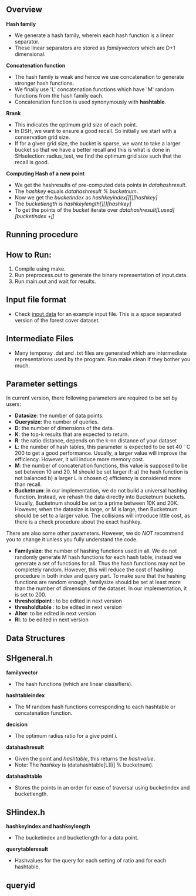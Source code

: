 Overview
--------

**Hash family**
- We generate a hash family, wherein each hash function is a linear separator.
- These linear separators are stored as *famliyvectors* which are D+1 dimensional.

**Concatenation function**
- The hash family is weak and hence we use concatenation to generate stronger hash functions.
- We finally use 'L' concatenation functions which have 'M' random functions from the hash family each.
- Concatenation function is used synonymously with **hashtable**.

**Rrank**
- This indicates the optimum grid size of each point.
- In DSH, we want to ensure a good recall. So initially we start with a conservation grid size.
- If for a given grid size, the bucket is sparse, we want to take a larger bucket so that
  we have a better recall and this is what is done in SHselection::radius_test, we find
  the optimum grid size such that the recall is good.

**Computing Hash of a new point**
- We get the hashresults of pre-computed data points in *datahashresult*.
- The *hashkey* equals *datahashresult % bucketnum*.
- Now we get the *bucketindex* as *hashkeyindex[][][hashkey]*
- The *bucketlength* is *hashkeylength[][][hashkey]*
- To get the points of the *bucket* iterate over *datahashresult[Lused][bucketindex +j]*

Running procedure
-----------------

## How to Run:

1. Compile using make.
2. Run preprocess.out to generate the binary representation of input.data.
3. Run main.out and wait for results.

## Input file format
- Check [input.data](tests/input.data) for an example input file. This is a space separated version
  of the forest cover dataset.

## Intermediate Files
- Many temporay .dat and .txt files are generated which are intermediate representations used by the
  program. Run make clean if they bother you much.

Parameter settings
------------------

In current version, there following parameters are required to be set by users:

- **Datasize**:  the number of data points.
- **Querysize**: the number of queries.
- **D**:  the number of dimensions of the data.
- **K**:  the top-k results that are expected to return.
- **R**:  the ratio distance, depends on the k-nn distance of your dataset
- **L**:  the number of hash tables, this parameter is expected to be set 40 ¨C 200 to get a good performance. Usually, a larger value will improve the efficiency. However, it will induce more memory cost.
- **M**: the number of concatenation functions, this value is supposed to be set between 10 and 20. M should be set larger if: a) the hash function is not balanced b) a larger L is chosen c) efficiency is considered more than recall.
- **Bucketnum**: in our implementation, we do not build a universal hashing function. Instead, we rehash the data directly into Bucketnum buckets. Usually, Bucketnum should be set to a prime between 10K and 20K. However, when the datasize is large, or M is large, then Bucketnum should be set to a larger value. The collisions will introduce little cost, as there is a check procedure about the exact hashkey.

There are also some other parameters. However, we do *NOT* recommend you to change it unless you fully understand the code.

- **Familysize**: the number of hashing functions used in all. We do not randomly generate M hash functions for each hash table, instead we generate a set of functions for all. Thus the hash functions may not be completely random. However, this will reduce the cost of hashing procedure in both index and query part. To make sure that the hashing functions are random enough, familysize should be set at least more than the number of dimensions of the dataset. In our implementation, it is set to 200.
- **thresholdpoint** : to be edited in next version
- **thresholdtable** : to be edited in next version
- **Alter**: to be edited in next version
- **RI**: to be edited in next version

Data Structures
--------------

## SHgeneral.h

**familyvector**
- The hash functions (which are linear classifiers).

**hashtableindex**
- The *M* random hash functions corresponding to each hashtable or concatenation function.

**decision**
- The optimum radius ratio for a give point *i*.

**datahashresult**
- Given the point and *hashtable*, this returns the *hashvalue*.
- Note: The *hashkey* is (datahashtable[L][i] % bucketnum).

**datahashtable**
- Stores the points in an order for ease of traversal using bucketindex and bucketlength.

## SHindex.h
**hashkeyindex and hashkeylength**
- The bucketindex and bucketlength for a data point.

**querytableresult**
- Hashvalues for the query for each setting of ratio and for each hashtable.

**queryid**
-
